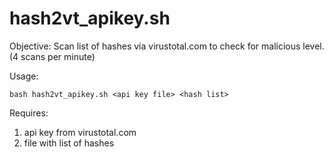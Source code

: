 # hash2vt_apikey.sh
Objective: Scan list of hashes via virustotal.com to check for malicious level. (4 scans per minute)

Usage:

	bash hash2vt_apikey.sh <api key file> <hash list>

Requires:
  1) api key from virustotal.com
  2) file with list of hashes
